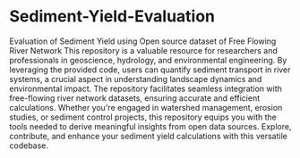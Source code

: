 # Sediment-Yield-Evaluation
Evaluation of Sediment Yield using Open source dataset of Free Flowing River Network
This repository is a valuable resource for researchers and professionals in geoscience, hydrology, and environmental engineering. By leveraging the provided code, users can quantify sediment transport in river systems, a crucial aspect in understanding landscape dynamics and environmental impact. The repository facilitates seamless integration with free-flowing river network datasets, ensuring accurate and efficient calculations. Whether you're engaged in watershed management, erosion studies, or sediment control projects, this repository equips you with the tools needed to derive meaningful insights from open data sources. Explore, contribute, and enhance your sediment yield calculations with this versatile codebase.
